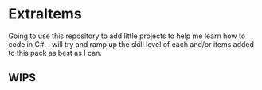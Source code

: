 # ExtraItems
Going to use this repository to add little projects to help me learn how to code in C#. I will try and ramp up the skill level of each and/or items added to this pack as best as I can.

WIPS
------
